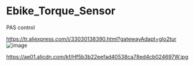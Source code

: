 # Ebike_Torque_Sensor
PAS control

https://tr.aliexpress.com/i/33030138390.html?gatewayAdapt=glo2tur
![image](https://github.com/user-attachments/assets/9c643f9a-c510-4267-8f0e-91f8d1dd4e61)

https://ae01.alicdn.com/kf/Hf5b3b22eefad40538ca78ed4cb024697W.jpg
